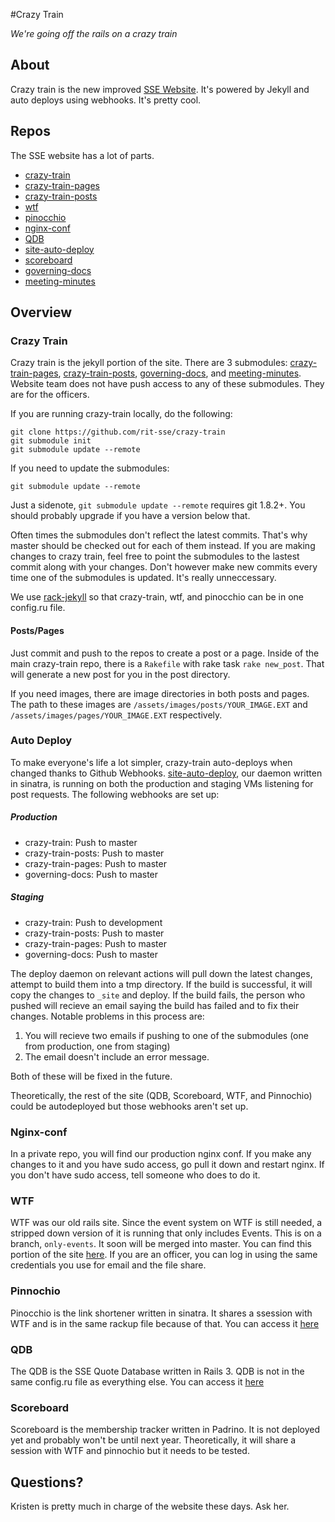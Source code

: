 #Crazy Train

*We're going off the rails on a crazy train*

## About

Crazy train is the new improved [SSE Website](https://sse.se.rit.edu). It's powered by Jekyll and auto deploys using webhooks. It's pretty cool.

## Repos
The SSE website has a lot of parts.

 * [crazy-train][1]
 * [crazy-train-pages][2]
 * [crazy-train-posts][3]
 * [wtf][4]
 * [pinocchio][5]
 * [nginx-conf][6]
 * [QDB][7]
 * [site-auto-deploy][8]
 * [scoreboard][9]
 * [governing-docs][10]
 * [meeting-minutes][11]

## Overview

### Crazy Train
Crazy train is the jekyll portion of the site. There are 3 submodules: [crazy-train-pages][2], [crazy-train-posts][3], [governing-docs][10], and [meeting-minutes][11].  Website team does not have push access to any of these submodules. They are for the officers.

If you are running crazy-train locally, do the following:

```
git clone https://github.com/rit-sse/crazy-train
git submodule init
git submodule update --remote
```

If you need to update the submodules:

```
git submodule update --remote
```

Just a sidenote, `git submodule update --remote` requires git 1.8.2+. You should probably upgrade if you have a version below that.

Often times the submodules don't reflect the latest commits. That's why master should be checked out for each of them instead. If you are making changes to crazy train, feel free to point the submodules to the lastest commit along with your changes. Don't however make new commits every time one of the submodules is updated. It's really unneccessary.

We use [rack-jekyll](https://github.com/adaoraul/rack-jekyll) so that crazy-train, wtf, and pinocchio can be in one config.ru file.

#### Posts/Pages
Just commit and push to the repos to create a post or a page. Inside of the main crazy-train repo, there is a `Rakefile` with rake task `rake new_post`. That will generate a new post for you in the post directory.

If you need images, there are image directories in both posts and pages. The path to these images are `/assets/images/posts/YOUR_IMAGE.EXT` and `/assets/images/pages/YOUR_IMAGE.EXT` respectively.

### Auto Deploy

To make everyone's life a lot simpler, crazy-train auto-deploys when changed thanks to Github Webhooks. [site-auto-deploy][8], our daemon written in sinatra, is running on both the production and staging VMs listening for post requests. The following webhooks are set up:

##### Production
* crazy-train: Push to master
* crazy-train-posts: Push to master
* crazy-train-pages: Push to master
* governing-docs: Push to master

##### Staging
* crazy-train: Push to development
* crazy-train-posts: Push to master
* crazy-train-pages: Push to master
* governing-docs: Push to master

The deploy daemon on relevant actions will pull down the latest changes, attempt to build them into a tmp directory. If the build is successful, it will copy the changes to `_site` and deploy. If the build fails, the person who pushed will recieve an email saying the build has failed and to fix their changes. Notable problems in this process are:

1. You will recieve two emails if pushing to one of the submodules (one from production, one from staging)
2. The email doesn't include an error message.

Both of these will be fixed in the future.

Theoretically, the rest of the site (QDB, Scoreboard, WTF, and Pinnochio) could be autodeployed but those webhooks aren't set up.

### Nginx-conf
In a private repo, you will find our production nginx conf. If you make any changes to it and you have sudo access, go pull it down and restart nginx. If you don't have sudo access, tell someone who does to do it.

### WTF
WTF was our old rails site. Since the event system on WTF is still needed, a stripped down version of it is running that only includes Events. This is on a branch, `only-events`.  It soon will be merged into master.  You can find this portion of the site [here](https://sse.se.rit.edu/admin).  If you are an officer, you can log in using the same credentials you use for email and the file share.

### Pinnochio
Pinocchio is the link shortener written in sinatra. It shares a ssession with WTF and is in the same rackup file because of that. You can access it [here](https://sse.se.rit.edu/go)

### QDB
The QDB is the SSE Quote Database written in Rails 3. QDB is not in the same config.ru file as everything else. You can access it [here](https://sse.se.rit.edu/qdb)

### Scoreboard
Scoreboard is the membership tracker written in Padrino. It is not deployed yet and probably won't be until next year. Theoretically, it will share a session with WTF and pinnochio but it needs to be tested.

## Questions?
Kristen is pretty much in charge of the website these days. Ask her.

[1]: https://github.com/rit-sse/crazy-train
[2]: https://github.com/rit-sse/crazy-train-pages
[3]: https://github.com/rit-sse/crazy-train-posts
[4]: https://github.com/rit-sse/wtf
[5]: https://github.com/rit-sse/pinocchio
[6]: https://github.com/rit-sse/nginx-conf
[7]: https://github.com/rit-sse/qdb
[8]: https://github.com/rit-sse/site-auto-deploy
[9]: https://github.com/rit-sse/scoreboard
[10]: https://github.com/rit-sse/governing-docs
[11]: https://github.com/rit-sse/meeting-minutes
